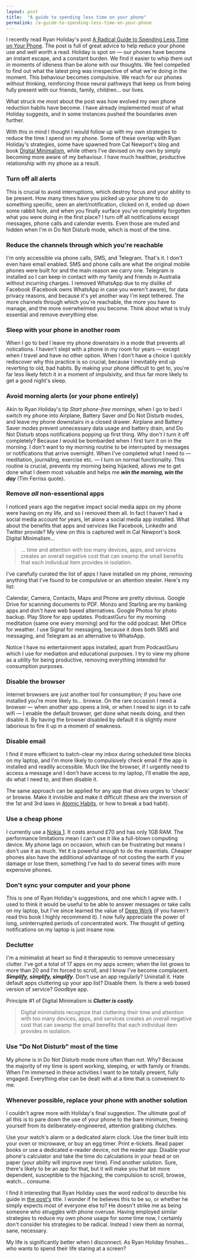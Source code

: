 ```yaml
---
layout: post
title:  "A guide to spending less time on your phone"
permalink: /a-guide-to-spending-less-time-on-your-phone
---
```


I recently read Ryan Holiday's post [A Radical Guide to Spending Less Time on Your Phone](https://forge.medium.com/a-radical-guide-to-spending-less-time-on-your-phone-a5419b1538ee). The post is full of great advice to help reduce your phone use and well worth a read. Holiday is spot on — our phones have become an instant escape, and a constant burden. We find it easier to whip them out in moments of idleness than be alone with our thoughts. We feel compelled to find out what the latest ping was irrespective of what we're doing in the moment. This behaviour becomes compulsive. We reach for our phones without thinking, reinforcing those neural pathways that keep us from being fully present with our friends, family, children... our lives.

What struck me most about the post was how evolved my own phone reduction habits have become. I have already implemented most of what Holiday suggests, and in some instances pushed the boundaries even further.

With this in mind I thought I would follow up with my own strategies to reduce the time I spend on my phone. Some of these overlap with Ryan Holiday's strategies, some have spawned from Cal Newport's blog and book [Digital Minimalism](https://www.amazon.co.uk/Digital-Minimalism-Living-Better-Technology/dp/0241341132/), while others I've devised on my own by simply becoming more aware of my behaviour. I have much healthier, productive relationship with my phone as a result.

### Turn off all alerts

This is crucial to avoid interruptions, which destroy focus and your ability to be present. How many times have you picked up your phone to do something specific, seen an alert/notification, clicked on it, ended up down some rabbit hole, and when you finally surface you've completely forgotten what you were doing in the first place? I turn off all notifications except messages, phone calls and calendar events. Even those are muted and hidden when I'm in Do Not Disturb mode, which is most of the time.

### Reduce the channels through which you're reachable

I'm only accessible via phone calls, SMS, and Telegram. That's it. I don't even have email enabled. SMS and phone calls are what the original mobile phones were built for and the main reason we carry one. Telegram is installed so I can keep in contact with my family and friends in Australia without incurring charges. I removed WhatsApp due to my dislike of Facebook (Facebook owns WhatsApp in case you weren't aware), for data privacy reasons, and because it's yet another way I'm kept tethered. The more channels through which you're reachable, the more you have to manage, and the more overwhelmed you become. Think about what is truly essential and remove everything else.

### Sleep with your phone in another room

When I go to bed I leave my phone downstairs in a mode that prevents all notications. I haven't slept with a phone in my room for years — except when I travel and have no other option. When I don't have a choice I quickly rediscover why this practice is so crucial, because I inevitably end up reverting to old, bad habits. By making your phone difficult to get to, you're far less likely fetch it in a moment of impulsivity, and thus far more likely to get a good night's sleep.

### Avoid morning alerts (or your phone entirely)

Akin to Ryan Holiday's tip _Start phone-free mornings_, when I go to bed I switch my phone into Airplane, Battery Saver _and_ Do Not Disturb modes, and leave my phone downstairs in a closed drawer. Airplane and Battery Saver modes prevent unnecessary data usage and battery drain, and Do Not Disturb stops notifications popping up first thing. Why don't I turn it off completely? Because I would be bombarded when I first turn it on in the morning. I don't want to my morning routine to be interrupted by messages or notifications that arrive overnight. When I've completed what I need to — meditation, journaling, exercise etc. — I turn on normal functionality. This routine is crucial, prevents my morning being hijacked, allows me to get done what I deem most valuable and helps me **_win the morning, win the day_** (Tim Ferriss quote).

### Remove _all_ non-essentional apps

I noticed years ago the negative impact social media apps on my phone were having on my life, and so I removed them all. In fact I haven't had a social media account for years, let alone a social media app installed. What about the benefits that apps and services like Facebook, LinkedIn and Twitter provide? My view on this is captured well in Cal Newport's book Digital Minimalism...

> ... time and attention with too many devices, apps, and services creates an overall negative cost that can swamp the small benefits that each individual item provides in isolation. 

I've carefully curated the list of apps I have installed on my phone, removing anything that I've found to be compulsive or an attention stealer. Here's my list:

Calendar, Camera, Contacts, Maps and Phone are pretty obvious. Google Drive for scanning documents to PDF. Monzo and Starling are my banking apps and don't have web based alternatives. Google Photos for photo backup. Play Store for app updates. PodcastGuru for my morning meditation (same one every morning) and for the odd podcast. Met Office for weather. I use Signal for messaging, because it does both SMS and messaging, and Telegram as an alternative to WhatsApp.

Notice I have no entertainment apps installed, apart from PodcastGuru which I use for mediation and educational purposes. I try to view my phone as a utility for being productive, removing everything intended for consumption purposes.

### Disable the browser

Internet browsers are just another tool for consumption; if you have one installed you're more likely to... browse. On the rare occasion I need a browser — when another app opens a link, or when I need to sign in to cafe wifi — I enable the default browser, get done what needs doing, and then disable it. By having the browser disabled by default it is slightly more laborious to fire it up in a moment of weakness.

### Disable email

I find it more efficient to batch-clear my inbox during scheduled time blocks on my laptop, and I'm more likely to compulsively check email if the app is installed and readily accessible. Much like the browser, if I urgently need to access a message and I don't have access to my laptop, I'll enable the app, do what I need to, and then disable it.

The same approach can be applied for any app that drives urges to 'check' or browse. Make it invisible and make it difficult (these are the inversion of the 1st and 3rd laws in [Atomic Habits](/atomic-habits), or how to break a bad habit).

### Use a cheap phone

I currently use a [Nokia 1](https://www.nokia.com/phones/en_int/nokia-1). It costs around £70 and has only 1GB RAM. The performance limitations mean I can't use it like a full-blown computing device. My phone lags on occasion, which can be frustrating but means I don't use it as much. Yet it is powerful _enough_ to do the essentials. Cheaper phones also have the additional advantage of not costing the earth if you damage or lose them, something I've had to do several times with more expensive phones.

### Don't sync your computer and your phone

This is one of Ryan Holiday's suggestions, and one which I agree with. I used to think it would be useful to be able to answer messages or take calls on my laptop, but I've since learned the value of [Deep Work](https://www.amazon.co.uk/Deep-Work-Focused-Success-Distracted/dp/0349411905) (if you haven't read this book I highly recommend it). I now fully appreciate the power of long, uninterrupted periods of concentrated work. The thought of getting notifications on my laptop is just insane now.

### Declutter 

I'm a minimalist at heart so find it therapeutic to remove unnecessary clutter. I've got a total of 17 apps on my apps screen; when the list grows to more than 20 and I'm forced to scroll, and I know I've become complacent. **_Simplify, simplify, simplify_**. Don't use an app regularly? Uninstall it. Hate default apps cluttering up your app list? Disable them. Is there a web based version of service? Goodbye app.

Principle #1 of Digital Minimalism is **_Clutter is costly_**.

> Digital minimalists recognize that cluttering their time and attention with too many devices, apps, and services creates an overall negative cost that can swamp the small benefits that each individual item provides in isolation.

### Use "Do Not Disturb" most of the time 

My phone is in Do Not Disturb mode more often than not. Why? Because the majority of my time is spent working, sleeping, or with family or friends. When I'm immersed in these activities I want to be totally present, fully engaged. Everything else can be dealt with at a time that is convenient to me.

### Whenever possible, replace your phone with another solution

I couldn't agree more with Holiday's final suggestion. The ultimate goal of all this is to pare down the use of your phone to the bare minimum, freeing yourself from its deliberately-engineered, attention grabbing clutches.

Use your watch's alarm or a dedicated alarm clock. Use the timer built into your oven or microwave, or buy an egg timer. Print e-tickets. Read paper books or use a dedicated e-reader device, not the reader app. Disable your phone's calculator and take the time do calculations in your head or on paper (your ability will improve over time). Find another solution. Sure, there's likely to be an app for that, but it will make you that bit more dependent, susceptible to the hijacking, the compulsion to scroll, browse, watch... consume.

I find it interesting that Ryan Holiday uses the word _radical_ to describe his guide in [the post's](https://forge.medium.com/a-radical-guide-to-spending-less-time-on-your-phone-a5419b1538ee) title. I wonder if he believes this to be so, or whether he simply expects most of everyone else to? He doesn't strike me as being someone who struggles with phone overuse. Having employed similar strategies to reduce my own phone usage for some time now, I certainly don't consider his strategies to be radical. Instead I view them as normal, sane, necessary.

My life is significantly better when I disconnect. As Ryan Holiday finishes... who wants to spend their life staring at a screen?
